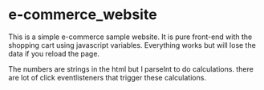 # e-commerce_website

This is a simple e-commerce sample website. It is pure front-end with the shopping cart using javascript variables. Everything works but will lose the data if you reload the page. 

The numbers are strings in the html but I parseInt to do calculations. there are lot of click eventlisteners that trigger these calculations.